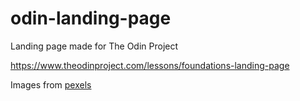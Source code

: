 # odin-landing-page
Landing page made for The Odin Project

https://www.theodinproject.com/lessons/foundations-landing-page

Images from [pexels](https://www.pexels.com/)
  
